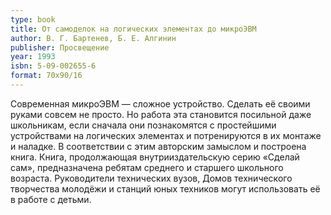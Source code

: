 ```yaml
---
type: book
title: От самоделок на логических элементах до микроЭВМ
author: В. Г. Бартенев, Б. Е. Алгинин
publisher: Просвещение
year: 1993
isbn: 5-09-002655-6
format: 70x90/16
---
```


Современная микроЭВМ — сложное устройство. Сделать её своими руками совсем не просто. Но работа эта становится посильной даже школьникам, если сначала они познакомятся с простейшими устройствами на логических элементах и потренируются в их монтаже и наладке. В соответствии с этим авторским замыслом и построена книга.
Книга, продолжающая внутрииздательскую серию «Сделай сам», предназначена ребятам среднего и старшего школьного возраста. Руководители технических вузов, Домов технического творчества молодёжи и станций юных техников могут использовать её в работе с детьми.
